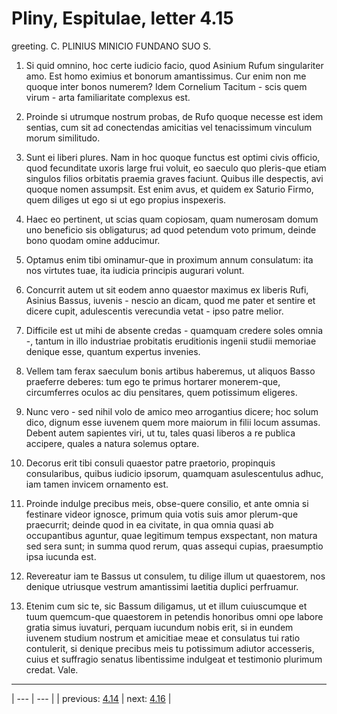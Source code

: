 # Pliny, Espitulae, letter 4.15

greeting. C. PLINIUS MINICIO FUNDANO SUO S.



1. Si quid omnino, hoc certe iudicio facio, quod Asinium Rufum singulariter amo. Est homo eximius et bonorum amantissimus. Cur enim non me quoque inter bonos numerem? Idem Cornelium Tacitum - scis quem virum - arta familiaritate complexus est.



2. Proinde si utrumque nostrum probas, de Rufo quoque necesse est idem sentias, cum sit ad conectendas amicitias vel tenacissimum vinculum morum similitudo.



3. Sunt ei liberi plures. Nam in hoc quoque functus est optimi civis officio, quod fecunditate uxoris large frui voluit, eo saeculo quo pleris-que etiam singulos filios orbitatis praemia graves faciunt. Quibus ille despectis, avi quoque nomen assumpsit. Est enim avus, et quidem ex Saturio Firmo, quem diliges ut ego si ut ego propius inspexeris.



4. Haec eo pertinent, ut scias quam copiosam, quam numerosam domum uno beneficio sis obligaturus; ad quod petendum voto primum, deinde bono quodam omine adducimur.



5. Optamus enim tibi ominamur-que in proximum annum consulatum: ita nos virtutes tuae, ita iudicia principis augurari volunt.



6. Concurrit autem ut sit eodem anno quaestor maximus ex liberis Rufi, Asinius Bassus, iuvenis - nescio an dicam, quod me pater et sentire et dicere cupit, adulescentis verecundia vetat - ipso patre melior.



7. Difficile est ut mihi de absente credas - quamquam credere soles omnia -, tantum in illo industriae probitatis eruditionis ingenii studii memoriae denique esse, quantum expertus invenies.



8. Vellem tam ferax saeculum bonis artibus haberemus, ut aliquos Basso praeferre deberes: tum ego te primus hortarer monerem-que, circumferres oculos ac diu pensitares, quem potissimum eligeres.



9. Nunc vero - sed nihil volo de amico meo arrogantius dicere; hoc solum dico, dignum esse iuvenem quem more maiorum in filii locum assumas. Debent autem sapientes viri, ut tu, tales quasi liberos a re publica accipere, quales a natura solemus optare.



10. Decorus erit tibi consuli quaestor patre praetorio, propinquis consularibus, quibus iudicio ipsorum, quamquam asulescentulus adhuc, iam tamen invicem ornamento est.



11. Proinde indulge precibus meis, obse-quere consilio, et ante omnia si festinare videor ignosce, primum quia votis suis amor plerum-que praecurrit; deinde quod in ea civitate, in qua omnia quasi ab occupantibus aguntur, quae legitimum tempus exspectant, non matura sed sera sunt; in summa quod rerum, quas assequi cupias, praesumptio ipsa iucunda est.



12. Revereatur iam te Bassus ut consulem, tu dilige illum ut quaestorem, nos denique utriusque vestrum amantissimi laetitia duplici perfruamur.



13. Etenim cum sic te, sic Bassum diligamus, ut et illum cuiuscumque et tuum quemcum-que quaestorem in petendis honoribus omni ope labore gratia simus iuvaturi, perquam iucundum nobis erit, si in eundem iuvenem studium nostrum et amicitiae meae et consulatus tui ratio contulerit, si denique precibus meis tu potissimum adiutor accesseris, cuius et suffragio senatus libentissime indulgeat et testimonio plurimum credat. Vale.



---

| --- | --- |
| previous: [4.14](../4.14/) | next: [4.16](../4.16/) |